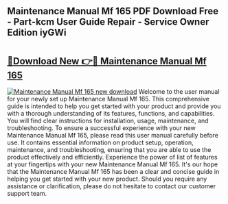 ## Maintenance Manual Mf 165 PDF Download Free - Part-kcm User Guide Repair - Service Owner Edition iyGWi

# <h2><a href="http://bc49274.oget.top/?id=Maintenance+Manual+Mf+165">🔗Download New 👉🔴 Maintenance Manual Mf 165</a></h2>

[![Maintenance Manual Mf 165 new download](https://i.imgur.com/5g1atiW.png)](http://bc49274.oget.top/?id=Maintenance+Manual+Mf+165)
Welcome to the user manual for your newly set up Maintenance Manual Mf 165. This comprehensive guide is intended to help you get started with your product and provide you with a thorough understanding of its features, functions, and capabilities. You will find clear instructions for installation, usage, maintenance, and troubleshooting. To ensure a successful experience with your new Maintenance Manual Mf 165, please read this user manual carefully before use. It contains essential information on product setup, operation, maintenance, and troubleshooting, ensuring that you are able to use the product effectively and efficiently. Experience the power of list of features at your fingertips with your new Maintenance Manual Mf 165. It's our hope that the Maintenance Manual Mf 165 has been a clear and concise guide in helping you get started with your new product. Should you require any assistance or clarification, please do not hesitate to contact our customer support team.
